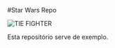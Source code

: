 #Star Wars Repo

![TIE FIGHTER](https://legobrasil.vteximg.com.br/arquivos/ids/172899-1000-600/lego_75300_star_wars_imperial_tie_fighter_02.jpg?v=637480651579000000)

Esta repositório serve de exemplo.
